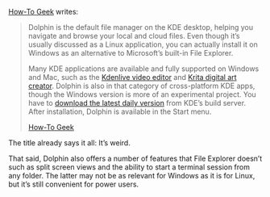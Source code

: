 [How-To Geek](https://www.howtogeek.com/kde-dolphin-file-manager-on-windows/) writes:

> Dolphin is the default file manager on the KDE desktop, helping you navigate and browse your local and cloud files. Even though it’s usually discussed as a Linux application, you can actually install it on Windows as an alternative to Microsoft’s built-in File Explorer.[](https://www.howtogeek.com/premium/?ref=ad_removal)
> 
> Many KDE applications are available and fully supported on Windows and Mac, such as the [Kdenlive video editor](https://apps.kde.org/kdenlive/) and [Krita digital art creator](https://apps.kde.org/krita/). Dolphin is also in that category of cross-platform KDE apps, though the Windows version is more of an experimental project. You have to [download the latest daily version](https://cdn.kde.org/ci-builds/system/dolphin/master/windows/) from KDE’s build server. After installation, Dolphin is available in the Start menu.
> 
> [How-To Geek](https://www.howtogeek.com/kde-dolphin-file-manager-on-windows/)

The title already says it all: It’s weird.

That said, Dolphin also offers a number of features that File Explorer doesn’t such as split screen views and the ability to start a terminal session from any folder. The latter may not be as relevant for Windows as it is for Linux, but it’s still convenient for power users.